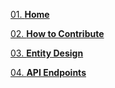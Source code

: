 [01. **Home**](https://github.com/ohbus/twitter-backend/wiki)

[02. **How to Contribute**](https://github.com/ohbus/twitter-backend/wiki/How-to-Contribute)

[03. **Entity Design**](https://github.com/ohbus/twitter-backend/wiki/Entity-Design)

[04. **API Endpoints**](https://github.com/ohbus/twitter-backend/wiki/API-Endpoints)